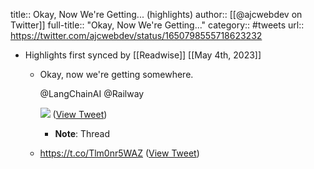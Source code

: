 title:: Okay, Now We're Getting... (highlights)
author:: [[@ajcwebdev on Twitter]]
full-title:: "Okay, Now We're Getting..."
category:: #tweets
url:: https://twitter.com/ajcwebdev/status/1650798555718623232

- Highlights first synced by [[Readwise]] [[May 4th, 2023]]
	- Okay, now we're getting somewhere.
	  
	  @LangChainAI @Railway 
	  
	  ![](https://pbs.twimg.com/media/FujPaM9XwAAwb1d.jpg) ([View Tweet](https://twitter.com/ajcwebdev/status/1650798555718623232))
		- **Note**: Thread
	- https://t.co/Tlm0nr5WAZ ([View Tweet](https://twitter.com/ajcwebdev/status/1650798589763878913))